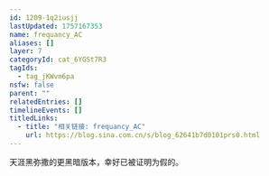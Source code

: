 ```yaml
---
id: 1209-1q2iusjj
lastUpdated: 1757167353
name: frequancy_AC
aliases: []
layer: 7
categoryId: cat_6YGSt7R3
tagIds:
  - tag_jKWvm6pa
nsfw: false
parent: ""
relatedEntries: []
timelineEvents: []
titledLinks:
  - title: "相关链接: frequancy_AC"
    url: https://blog.sina.com.cn/s/blog_62641b7d0101prs0.html
---
```


天涯黑弥撒的更黑暗版本，幸好已被证明为假的。